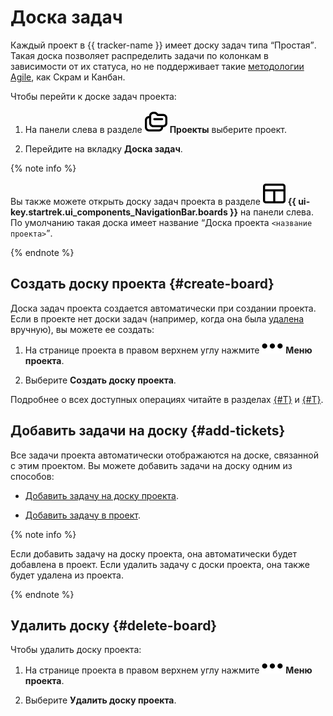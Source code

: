 # Доска задач

Каждый проект в {{ tracker-name }} имеет доску задач типа <q>Простая</q>. Такая доска позволяет распределить задачи по колонкам в зависимости от их статуса, но не поддерживает такие [методологии Agile](../glossary.md#rus-g), как Скрам и Канбан.

Чтобы перейти к доске задач проекта:

1. На панели слева в разделе ![](../../_assets/tracker/svg/project.svg)&nbsp;**Проекты** выберите проект.

1. Перейдите на вкладку **Доска задач**.

{% note info %}

Вы также можете открыть доску задач проекта в разделе ![](../../_assets/tracker/svg/boards.svg) **{{ ui-key.startrek.ui_components_NavigationBar.boards }}** на панели слева. По умолчанию такая доска имеет название <q>Доска проекта `<название проекта>`</q>.

{% endnote %}

## Создать доску проекта {#create-board}

Доска задач проекта создается автоматически при создании проекта. Если в проекте нет доски задач (например, когда она была [удалена](#delete-board) вручную), вы можете ее создать:

1. На странице проекта в правом верхнем углу нажмите ![](../../_assets/horizontal-ellipsis.svg) **Меню проекта**.

1. Выберите **Создать доску проекта**.

Подробнее о всех доступных операциях читайте в разделах [{#T}](./agile-new-set-board.md) и [{#T}](./agile-new-issues.md).

## Добавить задачи на доску {#add-tickets}

Все задачи проекта автоматически отображаются на доске, связанной с этим проектом. Вы можете добавить задачи на доску одним из способов:

* [Добавить задачу на доску проекта](./agile-new-set-board.md#add-task). 

* [Добавить задачу в проект](./create-project.md#add-tickets).

{% note info %}

Если добавить задачу на доску проекта, она автоматически будет добавлена в проект. Если удалить задачу с доски проекта, она также будет удалена из проекта.

{% endnote %}

## Удалить доску {#delete-board}

Чтобы удалить доску проекта:

1. На странице проекта в правом верхнем углу нажмите ![](../../_assets/horizontal-ellipsis.svg) **Меню проекта**.

1. Выберите **Удалить доску проекта**.

